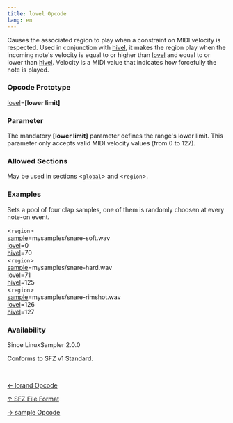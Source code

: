 ```yaml
---
title: lovel Opcode
lang: en
---
```

Causes the associated region to play when a constraint on MIDI velocity is
respected. Used in conjunction with [hivel](hivel), it makes the region play
when the incoming note's velocity is equal to or higher than [lovel](lovel)
and equal to or lower than [hivel](hivel). Velocity is a MIDI value that
indicates how forcefully the note is played.

### Opcode Prototype

[lovel](lovel)=**[lower limit]**

### Parameter

The mandatory **[lower limit]** parameter defines the range's lower limit.
This parameter only accepts valid MIDI velocity values (from 0 to 127).

### Allowed Sections

May be used in sections <[`global`](../section/global)> and <`region`>.

### Examples

Sets a pool of four clap samples, one of them is randomly choosen at every
note-on event.

<`region`><br>
[sample](sample)=mysamples/snare-soft.wav<br>
[lovel](lovel)=0<br>
[hivel](hivel)=70<br>
<`region`><br>
[sample](sample)=mysamples/snare-hard.wav<br>
[lovel](lovel)=71<br>
[hivel](hivel)=125<br>
<`region`><br>
[sample](sample)=mysamples/snare-rimshot.wav<br>
[lovel](lovel)=126<br>
[hivel](hivel)=127<br>

### Availability

Since LinuxSampler 2.0.0

Conforms to SFZ v1 Standard.

<br>
<link rel="stylesheet" href="/linuxsampler/style.css">
<div>
    <div id="r" class="child-div"><p><a href="lorand">← lorand Opcode</a></p></div>
    <div id="c" class="child-div"><p><a href="..">↑ SFZ File Format</a></p></div>
    <div id="l" class="child-div"><p><a href="sample">→ sample Opcode</a></p></div>
</div>
